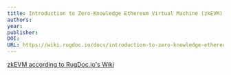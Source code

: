 ```yaml
---
title: Introduction to Zero-Knowledge Ethereum Virtual Machine (zkEVM) - RugDoc Wiki
authors: 
year: 
publisher: 
DOI: 
URL: https://wiki.rugdoc.io/docs/introduction-to-zero-knowledge-ethereum-virtual-machine-zkevm/
---
```


[zkEVM according to RugDoc.io's Wiki](https://wiki.rugdoc.io/docs/introduction-to-zero-knowledge-ethereum-virtual-machine-zkevm/)

